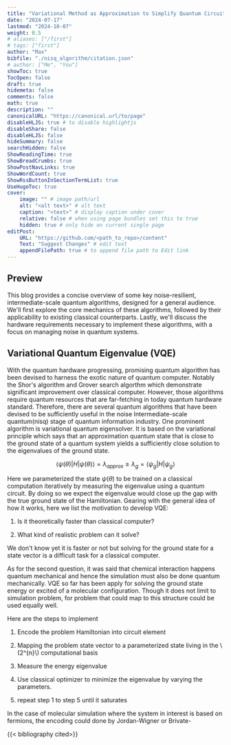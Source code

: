 ```yaml
---
title: "Variational Method as Approximation to Simplify Quantum Circuit"
date: "2024-07-17"
lastmod: "2024-10-07"
weight: 0.5
# aliases: ["/first"]
# tags: ["first"]
author: "Max"
bibfile: "./nisq_algorithm/citation.json"
# author: ["Me", "You"]
showToc: true
TocOpen: false
draft: true
hidemeta: false
comments: false
math: true
description: ""
canonicalURL: "https://canonical.url/to/page"
disableHLJS: true # to disable highlightjs
disableShare: false
disableHLJS: false
hideSummary: false
searchHidden: false
ShowReadingTime: true
ShowBreadCrumbs: true
ShowPostNavLinks: true
ShowWordCount: true
ShowRssButtonInSectionTermList: true
UseHugoToc: true
cover:
    image: "" # image path/url
    alt: "<alt text>" # alt text
    caption: "<text>" # display caption under cover
    relative: false # when using page bundles set this to true
    hidden: true # only hide on current single page
editPost:
    URL: "https://github.com/<path_to_repo>/content"
    Text: "Suggest Changes" # edit text
    appendFilePath: true # to append file path to Edit link
---
```


## Preview

This blog provides a concise overview of some key noise-resilient, intermediate-scale quantum algorithms, designed for a general audience. We'll first explore the core mechanics of these algorithms, followed by their applicability to existing classical counterparts. Lastly, we'll discuss the hardware requirements necessary to implement these algorithms, with a focus on managing noise in quantum systems.

## Variational Quantum Eigenvalue (VQE)
With the quantum hardware progressing, promising quantum algorithm has been devised to harness the exotic nature of quantum computer. Notably the Shor's algorithm and Grover search algorthm which demonstrate significant improvement over classical computer. However, those algorithms require quantum resources that are far-fetching in today quantum hardware standard. Therefore, there are several quantum algorithms that have been devised to be sufficiently useful in the noise Intermediate-scale quantum(nisq) stage of quantum information industry. One prominent algorithm is variational quantum eigensolver. It is based on the variational principle which says that an approximation quantum state that is close to the ground state of a quantum system yields a sufficiently close solution to the eigenvalues of the ground state.

$$ \left \langle \psi(\theta) \right | H \left | \psi(\theta)\right\rangle = \lambda_{approx} \ge \lambda_{g} = \left \langle \psi_{g} \right | H \left | \psi_{g} \right\rangle$$

Here we parameterized the state $\psi(\theta)$ to be trained on a classical computation iteratively by measuring the eigenvalue using a quantum circuit. By doing so we expect the eigenvalue would close up the gap with the true ground state of the Hamiltonian. Gearing with the general idea of how it works, here we list the motivation to develop VQE:

1. Is it theoretically faster than classical computer?

2. What kind of realistic problem can it solve?

We don't know yet it is faster or not but solving for the ground state for a state vector is a difficult task for a classical computer. 

As for the second question, it was said that chemical interaction happens quantum mechanical and hence the simulation must also be done quantum mechanically. VQE so far has been apply for solving the ground state energy or excited of a molecular configuration. Though it does not limit to simulation problem, for problem that could map to this structure could be used equally well.

Here are the steps to implement

1. Encode the problem Hamiltonian into circuit element

2. Mapping the problem state vector to a parameterized state living in the \\(2^{n}\\) computational basis 

3. Measure the energy eigenvalue

4. Use classical optimizer to minimize the eigenvalue by varying the parameters.

5. repeat step 1 to step 5 until it saturates


In the case of molecular simulation where the system in interest is based on fermions, the encoding could done by Jordan-Wigner or Brivate-






{{< bibliography cited>}}


